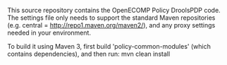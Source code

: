 This source repository contains the OpenECOMP Policy DroolsPDP code. The settings file only needs to support the standard Maven repositories (e.g. central = http://repo1.maven.org/maven2/), and any proxy settings needed in your environment.

To build it using Maven 3, first build 'policy-common-modules' (which contains dependencies), and then run: mvn clean install
